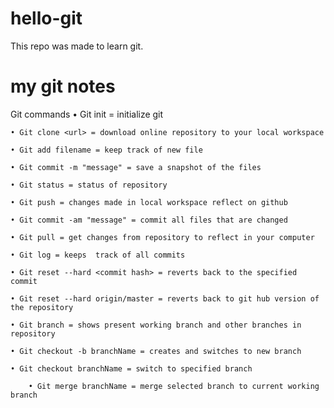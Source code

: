 # hello-git
This repo was made to learn git.

# my git notes
Git commands
	• Git init = initialize git
	
	• Git clone <url> = download online repository to your local workspace
	
	• Git add filename = keep track of new file
	
	• Git commit -m "message" = save a snapshot of the files
	
	• Git status = status of repository
	
	• Git push = changes made in local workspace reflect on github
	
	• Git commit -am "message" = commit all files that are changed
	
	• Git pull = get changes from repository to reflect in your computer
	
	• Git log = keeps  track of all commits
	
	• Git reset --hard <commit hash> = reverts back to the specified commit
	
	• Git reset --hard origin/master = reverts back to git hub version of the repository
	
	• Git branch = shows present working branch and other branches in repository
	
	• Git checkout -b branchName = creates and switches to new branch
	
	• Git checkout branchName = switch to specified branch
	
        • Git merge branchName = merge selected branch to current working branch
